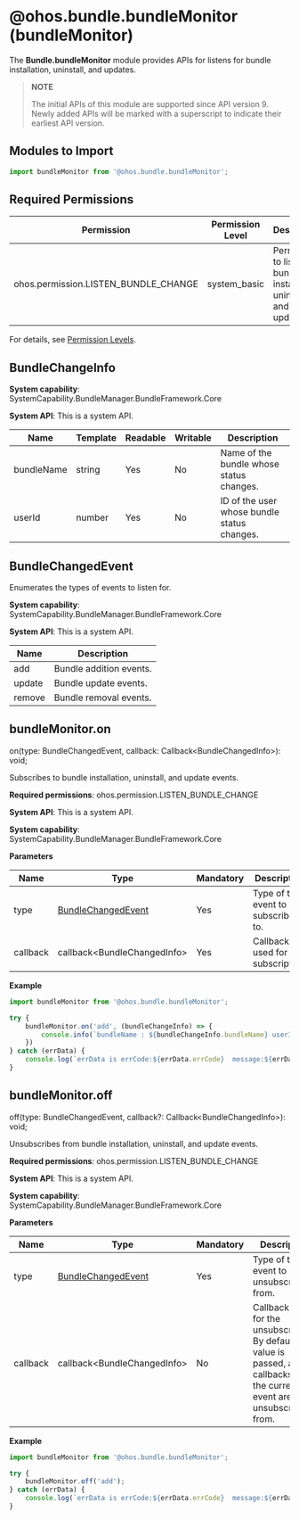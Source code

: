 # @ohos.bundle.bundleMonitor (bundleMonitor)

The **Bundle.bundleMonitor** module provides APIs for listens for bundle installation, uninstall, and updates.

> **NOTE**
>
> The initial APIs of this module are supported since API version 9. Newly added APIs will be marked with a superscript to indicate their earliest API version.

## Modules to Import

```ts
import bundleMonitor from '@ohos.bundle.bundleMonitor';
```

## Required Permissions

| Permission                                | Permission Level   | Description                          |
| ------------------------------------ | ----------- | ------------------------------ |
| ohos.permission.LISTEN_BUNDLE_CHANGE | system_basic | Permission to listen for bundle installation, uninstall, and updates.|

For details, see [Permission Levels](../../security/accesstoken-overview.md).

## BundleChangeInfo

**System capability**: SystemCapability.BundleManager.BundleFramework.Core

**System API**: This is a system API.

| Name      | Template  | Readable| Writable| Description                      |
| ---------- | ------ | ---- | ---- | -------------------------- |
| bundleName | string | Yes  | No  | Name of the bundle whose status changes.|
| userId     | number | Yes  | No  | ID of the user whose bundle status changes.  |

## BundleChangedEvent

Enumerates the types of events to listen for.

**System capability**: SystemCapability.BundleManager.BundleFramework.Core

**System API**: This is a system API.

| Name      | Description            |
| ---------- | --------------- |
| add        | Bundle addition events.  |
| update     | Bundle update events.  |
| remove     | Bundle removal events.  |

## bundleMonitor.on

on(type: BundleChangedEvent, callback: Callback\<BundleChangedInfo>): void;

Subscribes to bundle installation, uninstall, and update events.

**Required permissions**: ohos.permission.LISTEN_BUNDLE_CHANGE

**System API**: This is a system API.

**System capability**: SystemCapability.BundleManager.BundleFramework.Core

**Parameters**

| Name                      | Type    | Mandatory| Description              |
| ---------------------------- | -------- | ---- | ------------------ |
| type| [BundleChangedEvent](js-apis-bundleMonitor.md#bundlechangedevent)| Yes  | Type of the event to subscribe to.|
| callback | callback\<BundleChangedInfo>| Yes  | Callback used for the subscription.|

**Example**

```ts
import bundleMonitor from '@ohos.bundle.bundleMonitor';

try {
    bundleMonitor.on('add', (bundleChangeInfo) => {
        console.info(`bundleName : ${bundleChangeInfo.bundleName} userId : ${bundleChangeInfo.userId}`);
	})
} catch (errData) {
    console.log(`errData is errCode:${errData.errCode}  message:${errData.message}`);
}
```

## bundleMonitor.off

off(type: BundleChangedEvent, callback?: Callback\<BundleChangedInfo>): void;

Unsubscribes from bundle installation, uninstall, and update events.

**Required permissions**: ohos.permission.LISTEN_BUNDLE_CHANGE

**System API**: This is a system API.

**System capability**: SystemCapability.BundleManager.BundleFramework.Core

**Parameters**

| Name                      | Type    | Mandatory| Description                                                      |
| ---------------------------- | -------- | ---- | ---------------------------------------------------------- |
| type| [BundleChangedEvent](js-apis-bundleMonitor.md#bundlechangedevent)| Yes  | Type of the event to unsubscribe from.                                        |
| callback | callback\<BundleChangedInfo>| No  | Callback used for the unsubscription. By default, no value is passed, and all callbacks of the current event are unsubscribed from.|

**Example**

```ts
import bundleMonitor from '@ohos.bundle.bundleMonitor';

try {
    bundleMonitor.off('add');
} catch (errData) {
    console.log(`errData is errCode:${errData.errCode}  message:${errData.message}`);
}
```
